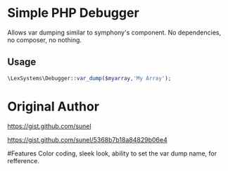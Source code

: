 # Simple PHP Debugger
Allows var dumping similar to symphony's component. No dependencies, no composer, no nothing.

## Usage

```php
\LexSystems\Debugger::var_dump($myarray,'My Array');
```

# Original Author
https://gist.github.com/sunel

https://gist.github.com/sunel/5368b7b18a84829b06e4

#Features
Color coding, sleek look, ability to set the var dump name, for refference.